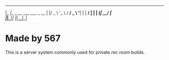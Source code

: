  _____                        
|_   _|__ _ __   ___ ___ _ __ 
  | |/ _ \ '_ \ / __/ _ \ '__|
  | |  __/ | | | (_|  __/ |   
  |_|\___|_| |_|\___\___|_|   
 
 # Made by 567

 This is a server system commonly used for private rec room builds.
